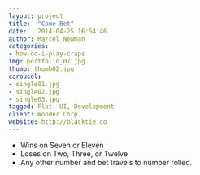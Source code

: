 ```yaml
---
layout: project
title:  "Come Bet"
date:   2014-04-25 16:54:46
author: Marcel Newman
categories:
- how-do-i-play-craps
img: portfolio_07.jpg
thumb: thumb02.jpg
carousel:
- single01.jpg
- single02.jpg
- single03.jpg
tagged: Flat, UI, Development
client: Wonder Corp.
website: http://blacktie.co
---
```

- Wins on Seven or Eleven
- Loses on Two, Three, or Twelve
- Any other number and bet travels to number rolled.
